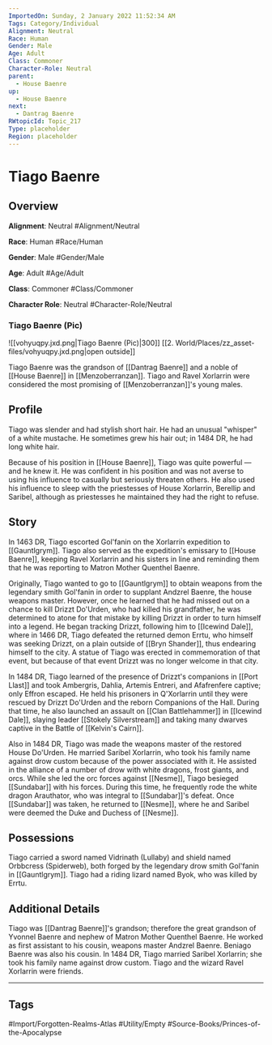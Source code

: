 ```yaml
---
ImportedOn: Sunday, 2 January 2022 11:52:34 AM
Tags: Category/Individual
Alignment: Neutral
Race: Human
Gender: Male
Age: Adult
Class: Commoner
Character-Role: Neutral
parent:
  - House Baenre
up:
  - House Baenre
next:
  - Dantrag Baenre
RWtopicId: Topic_217
Type: placeholder
Region: placeholder
---
```

# Tiago Baenre
## Overview
**Alignment**: Neutral
#Alignment/Neutral

**Race**: Human
#Race/Human

**Gender**: Male
#Gender/Male

**Age**: Adult
#Age/Adult

**Class**: Commoner
#Class/Commoner

**Character Role**: Neutral
#Character-Role/Neutral

### Tiago Baenre (Pic)
![[vohyuqpy.jxd.png|Tiago Baenre (Pic)|300]]
[[2. World/Places/zz_asset-files/vohyuqpy.jxd.png|open outside]]

Tiago Baenre was the grandson of [[Dantrag Baenre]] and a noble of [[House Baenre]] in [[Menzoberranzan]]. Tiago and Ravel Xorlarrin were considered the most promising of [[Menzoberranzan]]'s young males.

## Profile
Tiago was slender and had stylish short hair. He had an unusual "whisper" of a white mustache. He sometimes grew his hair out; in 1484 DR, he had long white hair.

Because of his position in [[House Baenre]], Tiago was quite powerful — and he knew it. He was confident in his position and was not averse to using his influence to casually but seriously threaten others. He also used his influence to sleep with the priestesses of House Xorlarrin, Berellip and Saribel, although as priestesses he maintained they had the right to refuse.

## Story
In 1463 DR, Tiago escorted Gol'fanin on the Xorlarrin expedition to [[Gauntlgrym]]. Tiago also served as the expedition's emissary to [[House Baenre]], keeping Ravel Xorlarrin and his sisters in line and reminding them that he was reporting to Matron Mother Quenthel Baenre.

Originally, Tiago wanted to go to [[Gauntlgrym]] to obtain weapons from the legendary smith Gol'fanin in order to supplant Andzrel Baenre, the house weapons master. However, once he learned that he had missed out on a chance to kill Drizzt Do'Urden, who had killed his grandfather, he was determined to atone for that mistake by killing Drizzt in order to turn himself into a legend. He began tracking Drizzt, following him to [[Icewind Dale]], where in 1466 DR, Tiago defeated the returned demon Errtu, who himself was seeking Drizzt, on a plain outside of [[Bryn Shander]], thus endearing himself to the city. A statue of Tiago was erected in commemoration of that event, but because of that event Drizzt was no longer welcome in that city.

In 1484 DR, Tiago learned of the presence of Drizzt's companions in [[Port Llast]] and took Ambergris, Dahlia, Artemis Entreri, and Afafrenfere captive; only Effron escaped. He held his prisoners in Q'Xorlarrin until they were rescued by Drizzt Do'Urden and the reborn Companions of the Hall. During that time, he also launched an assault on [[Clan Battlehammer]] in [[Icewind Dale]], slaying leader [[Stokely Silverstream]] and taking many dwarves captive in the Battle of [[Kelvin's Cairn]].

Also in 1484 DR, Tiago was made the weapons master of the restored House Do'Urden. He married Saribel Xorlarrin, who took his family name against drow custom because of the power associated with it. He assisted in the alliance of a number of drow with white dragons, frost giants, and orcs. While she led the orc forces against [[Nesme]], Tiago besieged [[Sundabar]] with his forces. During this time, he frequently rode the white dragon Arauthator, who was integral to [[Sundabar]]'s defeat. Once [[Sundabar]] was taken, he returned to [[Nesme]], where he and Saribel were deemed the Duke and Duchess of [[Nesme]].

## Possessions
Tiago carried a sword named Vidrinath (Lullaby) and shield named Orbbcress (Spiderweb), both forged by the legendary drow smith Gol'fanin in [[Gauntlgrym]]. Tiago had a riding lizard named Byok, who was killed by Errtu.

## Additional Details
Tiago was [[Dantrag Baenre]]'s grandson; therefore the great grandson of Yvonnel Baenre and nephew of Matron Mother Quenthel Baenre. He worked as first assistant to his cousin, weapons master Andzrel Baenre. Beniago Baenre was also his cousin. In 1484 DR, Tiago married Saribel Xorlarrin; she took his family name against drow custom. Tiago and the wizard Ravel Xorlarrin were friends.


---
## Tags
#Import/Forgotten-Realms-Atlas #Utility/Empty #Source-Books/Princes-of-the-Apocalypse

